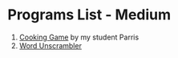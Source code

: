 # Programs List - Medium
1. [Cooking Game](https://replit.com/@waqasp/Cooking-Game#main.py) by my student Parris
2. [Word Unscrambler](https://replit.com/@waqasp/Word-Unscrambler)
